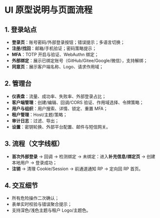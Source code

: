 # UI 原型说明与页面流程

## 1. 登录站点
- **登录页**：账号密码/外部登录按钮；错误提示；多语言切换；
- **注册/找回**：邮箱/手机验证；密码策略提示；
- **MFA**：TOTP 开启与验证、WebAuthn 绑定；
- **外部绑定**：展示已绑定账号（GitHub/Gitee/Google/微信），支持解绑；
- **同意页**：展示客户端名称、Logo、请求作用域；

## 2. 管理台
- **仪表盘**：流量、成功率、失败率、外部登录占比；
- **客户端管理**：创建/编辑、回调/CORS 验证、作用域选择、令牌策略；
- **用户与组织**：用户搜索、详情、锁定、重置 MFA；
- **租户管理**：Host/主题/策略；
- **审计日志**：过滤、导出；
- **设置**：密钥轮换、外部平台配置、邮件与短信网关。

## 3. 流程（文字线框）
- **首次外部登录** → 回调 → 检测绑定 → 未绑定：进入**补充信息/绑定页** → 创建本地用户 → 登录成功；  
- **注销** → 清理 Cookie/Session → 前通道通知 RP → 定向回 RP 首页。

## 4. 交互细节
- 所有危险操作二次确认；
- 表单实时校验与错误聚合提示；
- 支持深色/浅色主题与租户 Logo/主题色。
